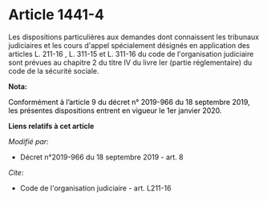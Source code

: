 # Article 1441-4

Les dispositions particulières aux demandes dont connaissent les tribunaux judiciaires et les cours d'appel spécialement
désignés en application des articles  L. 211-16 , L. 311-15 et L. 311-16 du code de l'organisation judiciaire sont prévues au
chapitre 2 du titre IV du livre Ier (partie réglementaire) du code de la sécurité sociale.

**Nota:**

<font color="black">Conformément à l’article 9 du décret n° 2019-966 du 18 septembre 2019, les présentes dispositions entrent
en vigueur le 1er janvier 2020.</font>

**Liens relatifs à cet article**

_Modifié par_:

  - Décret n°2019-966 du 18 septembre 2019 - art. 8

_Cite_:

  - Code de l'organisation judiciaire - art. L211-16
